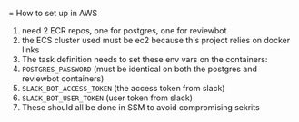 = How to set up in AWS

1. need 2 ECR repos, one for postgres, one for reviewbot
1. the ECS cluster used must be ec2 because this project relies on docker links
1. The task definition needs to set these env vars on the containers:
 1. `POSTGRES_PASSWORD` (must be identical on both the postgres and reviewbot containers)
 1. `SLACK_BOT_ACCESS_TOKEN` (the access token from slack)
 1. `SLACK_BOT_USER_TOKEN` (user token from slack)
 1. These should all be done in SSM to avoid compromising sekrits


